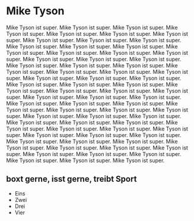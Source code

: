 # Mike Tyson

Mike Tyson ist super. Mike Tyson ist super. Mike Tyson ist super. Mike Tyson ist super. Mike Tyson ist super. Mike Tyson ist super. Mike Tyson ist super. Mike Tyson ist super. Mike Tyson ist super. Mike Tyson ist super. Mike Tyson ist super. Mike Tyson ist super. Mike Tyson ist super. Mike Tyson ist super. Mike Tyson ist super. Mike Tyson ist super. Mike Tyson ist super. Mike Tyson ist super. Mike Tyson ist super. Mike Tyson ist super. Mike Tyson ist super. Mike Tyson ist super. Mike Tyson ist super. Mike Tyson ist super. Mike Tyson ist super. Mike Tyson ist super. Mike Tyson ist super. Mike Tyson ist super. Mike Tyson ist super. Mike Tyson ist super. Mike Tyson ist super. Mike Tyson ist super. Mike Tyson ist super. Mike Tyson ist super. Mike Tyson ist super. Mike Tyson ist super. Mike Tyson ist super. Mike Tyson ist super. Mike Tyson ist super. Mike Tyson ist super. Mike Tyson ist super. Mike Tyson ist super. Mike Tyson ist super. Mike Tyson ist super. Mike Tyson ist super. Mike Tyson ist super. Mike Tyson ist super. Mike Tyson ist super. Mike Tyson ist super. Mike Tyson ist super. Mike Tyson ist super. Mike Tyson ist super. Mike Tyson ist super. Mike Tyson ist super. Mike Tyson ist super. Mike Tyson ist super. Mike Tyson ist super. Mike Tyson ist super. Mike Tyson ist super. Mike Tyson ist super. Mike Tyson ist super. Mike Tyson ist super. Mike Tyson ist super. Mike Tyson ist super. Mike Tyson ist super. Mike Tyson ist super. Mike Tyson ist super. Mike Tyson ist super. Mike Tyson ist super. Mike Tyson ist super. Mike Tyson ist super. Mike Tyson ist super. Mike Tyson ist super. 

## boxt gerne, isst gerne, treibt Sport
* Eins
* Zwei
* Drei
* Vier